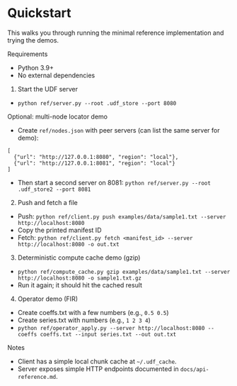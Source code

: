 # Quickstart

This walks you through running the minimal reference implementation and trying the demos.

Requirements
- Python 3.9+
- No external dependencies

1) Start the UDF server
- `python ref/server.py --root .udf_store --port 8080`

Optional: multi-node locator demo
- Create `ref/nodes.json` with peer servers (can list the same server for demo):
```
[
  {"url": "http://127.0.0.1:8080", "region": "local"},
  {"url": "http://127.0.0.1:8081", "region": "local"}
]
```
- Then start a second server on 8081: `python ref/server.py --root .udf_store2 --port 8081`

2) Push and fetch a file
- Push: `python ref/client.py push examples/data/sample1.txt --server http://localhost:8080`
- Copy the printed manifest ID
- Fetch: `python ref/client.py fetch <manifest_id> --server http://localhost:8080 -o out.txt`

3) Deterministic compute cache demo (gzip)
- `python ref/compute_cache.py gzip examples/data/sample1.txt --server http://localhost:8080 -o sample1.txt.gz`
- Run it again; it should hit the cached result

4) Operator demo (FIR)
- Create coeffs.txt with a few numbers (e.g., `0.5 0.5`)
- Create series.txt with numbers (e.g., `1 2 3 4`)
- `python ref/operator_apply.py --server http://localhost:8080 --coeffs coeffs.txt --input series.txt --out out.txt`

Notes
- Client has a simple local chunk cache at `~/.udf_cache`.
- Server exposes simple HTTP endpoints documented in `docs/api-reference.md`.

